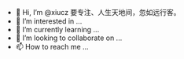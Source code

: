 
- 👋 Hi, I’m @xiucz     要专注、人生天地间，忽如远行客。
- 👀 I’m interested in ...
- 🌱 I’m currently learning ...
- 💞️ I’m looking to collaborate on ...
- 📫 How to reach me ...



<!---
xiucz/xiucz is a ✨ special ✨ repository because its `README.md` (this file) appears on your GitHub profile.
You can click the Preview link to take a look at your changes.
--->
